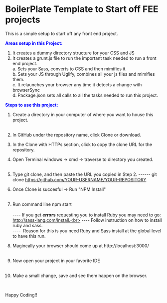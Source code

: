 # BoilerPlate Template to Start off FEE projects
This is a simple setup to start off any front end project. <br>

<strong style="color: blue;">Areas setup in this Project:</strong><br>
  1. It creates a dummy directory structure for your CSS and JS
  2. It creates a grunt.js file to run the important task needed to run a front end project.<br>
      a. Sets your Sass, converts to CSS and then mimifies it.<br>
      b. Sets your JS through Uglify, combines all your js files and mimifies them.<br>
      c. It relaunches your browser any time it detects a change with browserSync<br>
      d. Package.json sets all calls to all the tasks needed to run this project.<br>
      
      
<strong style="color: blue;">Steps to use this project:</strong><br>
1. Create a directory in your computer of where you want to house this project.<br><br>
2. In GitHub under the repository name, click Clone or download.
3. In the Clone with HTTPs section, click  to copy the clone URL for the repository. 
4. Open Terminal windows -> cmd -> traverse to directory you created.<br><br>
5. Type git clone, and then paste the URL you copied in Step 2.
   ------ git clone https://github.com/YOUR-USERNAME/YOUR-REPOSITORY

6. Once Clone is succesful -> Run "NPM Install"<br><br>
7. Run command line  npm start<br><br>
        ----&nbsp;If you get <strong>errors</strong> requesting you to install Ruby you may need to go: http://sass-lang.com/install.<br>
        ----&nbsp;Follow instruction on how to install ruby and sass.<br>
        ----&nbsp; Reason for this is you need Ruby and Sass install at the global level to have this run.<br>
5. Magincally your browser should come up at  http://localhost:3000/<br><br>
7. Now open your project in your favorite IDE<br><br>
8. Make a small change, save and see them happen on the browser.

     <br>
 Happy Coding!!

